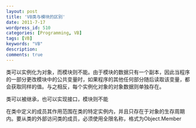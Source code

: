 ```yaml
---
layout: post
title: 'VB类与模块的区别'
date: 2011-7-17
wordpress_id: 510
categories: [Programming, VB]
tags: [VB]
keywords: "VB"
description: 
comments: true
---
```


类可以实例化为对象，而模块则不能。由于模块的数据只有一个副本，因此当程序的一部分更改模块中的公共变量时，如果程序的其他任何部分随后读取该变量，都会获取同样的值。与之相反，每个实例化对象的对象数据则单独存在。    

类可以被继承，也可以实现接口，模块则不能    

在类中定义的成员其作用范围在类的特定实例内，并且只存在于对象的生存周期内。要从类的外部访问类的成员，必须使用全限名称，格式为Object.Member    